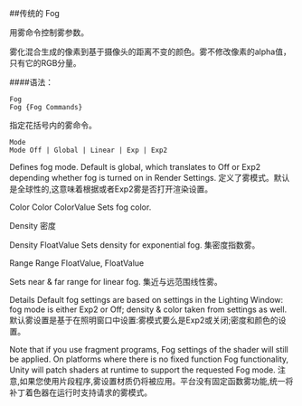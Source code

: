 ##传统的 Fog

用雾命令控制雾参数。

雾化混合生成的像素到基于摄像头的距离不变的颜色。雾不修改像素的alpha值，只有它的RGB分量。

####语法：
```
Fog
Fog {Fog Commands}
```

指定花括号内的雾命令。

```
Mode
Mode Off | Global | Linear | Exp | Exp2
```

Defines fog mode. Default is global, which translates to Off or Exp2 depending whether fog is turned on in Render Settings.
定义了雾模式。默认是全球性的,这意味着根据或者Exp2雾是否打开渲染设置。

Color
Color ColorValue
Sets fog color.

Density
密度

Density FloatValue
Sets density for exponential fog.
集密度指数雾。

Range
Range FloatValue, FloatValue

Sets near & far range for linear fog.
集近与远范围线性雾。

Details
Default fog settings are based on settings in the Lighting Window: fog mode is either Exp2 or Off; density & color taken from settings as well.
默认雾设置是基于在照明窗口中设置:雾模式要么是Exp2或关闭;密度和颜色的设置。

Note that if you use fragment programs, Fog settings of the shader will still be applied. On platforms where there is no fixed function Fog functionality, Unity will patch shaders at runtime to support the requested Fog mode.
注意,如果您使用片段程序,雾设置材质仍将被应用。平台没有固定函数雾功能,统一将补丁着色器在运行时支持请求的雾模式。




